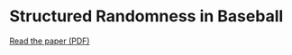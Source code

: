 # Structured Randomness in Baseball

[Read the paper (PDF)](downlaods/Structured_Randomness_In_Baseball_V1.pdf)
